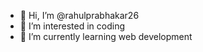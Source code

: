 - 👋 Hi, I’m @rahulprabhakar26
- 👀 I’m interested in coding
- 🌱 I’m currently learning web development

<!---
rahulprabhakar26/rahulprabhakar26 is a ✨ special ✨ repository because its `README.md` (this file) appears on your GitHub profile.
You can click the Preview link to take a look at your changes.
--->
